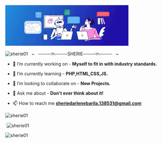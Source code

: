 <img alt="Programming" src="images.jfif">
 
<img src="https://komarev.com/ghpvc/?username=sherie01&label=Profile%20views&color=0e75b6&style=flat" alt="sherie01" /> &nbsp; ~ &nbsp; ────୨ৎ────SHERIE────୨ৎ──── &nbsp; ~

- 🔭 I’m currently working on - **Myself to fit in with industry standards.**

- 🌱 I’m currently learning - **PHP,HTML,CSS,JS.**

- 👯 I’m looking to collaborate on - **New Projects.**

- 💬 Ask me about - **Don't ever think about it!**

- 📫 How to reach me **sheriedarlenebarila.138531@gmail.com** <br>

<p><img align="center" src="https://github-readme-streak-stats.herokuapp.com/?user=sherie01&" alt="sherie01" /></p>

<p>&nbsp;<img align="center" src="https://github-readme-stats.vercel.app/api?username=sherie01&show_icons=true&locale=en" alt="sherie01" /></p>

<p><img align="left" src="https://github-readme-stats.vercel.app/api/top-langs?username=sherie01&show_icons=true&locale=en&layout=compact" alt="sherie01" /></p> <br>
